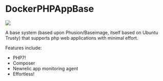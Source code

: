 # DockerPHPAppBase

[![](https://badge.imagelayers.io/thruio/docker-webapp:php7.svg)](https://imagelayers.io/?images=thruio/docker-webapp:php7 'Get your own badge on imagelayers.io')

A base system (based upon Phusion/Baseimage, itself based on Ubuntu Trusty) that supports php web applications with minimal effort.

Features include:

 * PHP7!
 * Composer
 * Newrelic app monitoring agent
 * Effortless!

